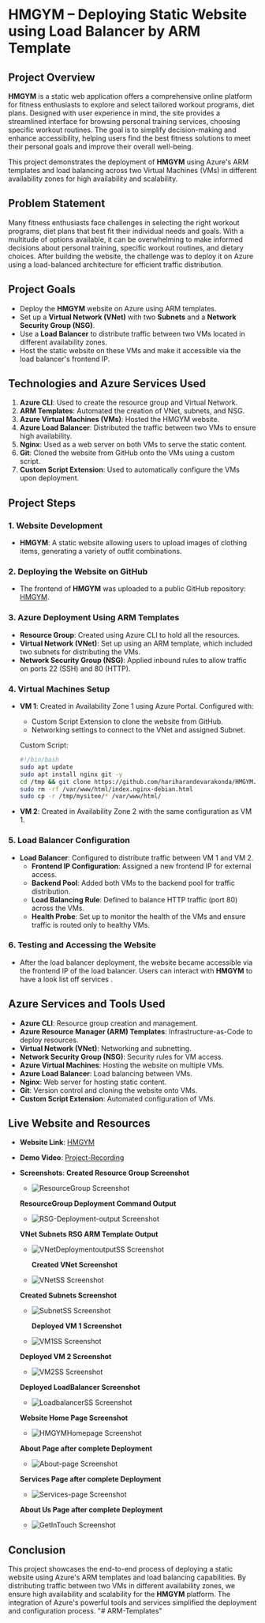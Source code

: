 # HMGYM – Deploying Static Website using Load Balancer by ARM Template

## Project Overview

**HMGYM** is a static web application offers a comprehensive online platform for fitness enthusiasts to explore and select tailored workout programs, diet plans. Designed with user experience in mind, the site provides a streamlined interface for browsing personal training services, choosing specific workout routines. The goal is to simplify decision-making and enhance accessibility, helping users find the best fitness solutions to meet their personal goals and improve their overall well-being.

This project demonstrates the deployment of **HMGYM** using Azure's ARM templates and load balancing across two Virtual Machines (VMs) in different availability zones for high availability and scalability.

## Problem Statement

Many fitness enthusiasts face challenges in selecting the right workout programs, diet plans that best fit their individual needs and goals. With a multitude of options available, it can be overwhelming to make informed decisions about personal training, specific workout routines, and dietary choices. After building the website, the challenge was to deploy it on Azure using a load-balanced architecture for efficient traffic distribution.

## Project Goals

- Deploy the **HMGYM** website on Azure using ARM templates.
- Set up a **Virtual Network (VNet)** with two **Subnets** and a **Network Security Group (NSG)**.
- Use a **Load Balancer** to distribute traffic between two VMs located in different availability zones.
- Host the static website on these VMs and make it accessible via the load balancer's frontend IP.

## Technologies and Azure Services Used

1. **Azure CLI**: Used to create the resource group and Virtual Network.
2. **ARM Templates**: Automated the creation of VNet, subnets, and NSG.
3. **Azure Virtual Machines (VMs)**: Hosted the HMGYM website.
4. **Azure Load Balancer**: Distributed the traffic between two VMs to ensure high availability.
5. **Nginx**: Used as a web server on both VMs to serve the static content.
6. **Git**: Cloned the website from GitHub onto the VMs using a custom script.
7. **Custom Script Extension**: Used to automatically configure the VMs upon deployment.

## Project Steps

### 1. Website Development

- **HMGYM**: A static website allowing users to upload images of clothing items, generating a variety of outfit combinations.

### 2. Deploying the Website on GitHub

- The frontend of **HMGYM** was uploaded to a public GitHub repository: [HMGYM](https://github.com/hariharandevarakonda/HMGYM.git).

### 3. Azure Deployment Using ARM Templates

- **Resource Group**: Created using Azure CLI to hold all the resources.
- **Virtual Network (VNet)**: Set up using an ARM template, which included two subnets for distributing the VMs.
- **Network Security Group (NSG)**: Applied inbound rules to allow traffic on ports 22 (SSH) and 80 (HTTP).

### 4. Virtual Machines Setup

- **VM 1**: Created in Availability Zone 1 using Azure Portal. Configured with:

  - Custom Script Extension to clone the website from GitHub.
  - Networking settings to connect to the VNet and assigned Subnet.

  Custom Script:

  ```bash
  #!/bin/bash
  sudo apt update
  sudo apt install nginx git -y
  cd /tmp && git clone https://github.com/hariharandevarakonda/HMGYM.git mysitee
  sudo rm -rf /var/www/html/index.nginx-debian.html
  sudo cp -r /tmp/mysitee/* /var/www/html/
  ```

- **VM 2**: Created in Availability Zone 2 with the same configuration as VM 1.

### 5. Load Balancer Configuration

- **Load Balancer**: Configured to distribute traffic between VM 1 and VM 2.
  - **Frontend IP Configuration**: Assigned a new frontend IP for external access.
  - **Backend Pool**: Added both VMs to the backend pool for traffic distribution.
  - **Load Balancing Rule**: Defined to balance HTTP traffic (port 80) across the VMs.
  - **Health Probe**: Set up to monitor the health of the VMs and ensure traffic is routed only to healthy VMs.

### 6. Testing and Accessing the Website

- After the load balancer deployment, the website became accessible via the frontend IP of the load balancer. Users can interact with **HMGYM** to have a look list off services .

## Azure Services and Tools Used

- **Azure CLI**: Resource group creation and management.
- **Azure Resource Manager (ARM) Templates**: Infrastructure-as-Code to deploy resources.
- **Virtual Network (VNet)**: Networking and subnetting.
- **Network Security Group (NSG)**: Security rules for VM access.
- **Azure Virtual Machines**: Hosting the website on multiple VMs.
- **Azure Load Balancer**: Load balancing between VMs.
- **Nginx**: Web server for hosting static content.
- **Git**: Version control and cloning the website onto VMs.
- **Custom Script Extension**: Automated configuration of VMs.

## Live Website and Resources

- **Website Link**: [HMGYM](https://github.com/hariharandevarakonda/HMGYM.git)
- **Demo Video**: [Project-Recording](https://youtu.be/Qh7xYo1rYXY)
- **Screenshots**:
  **Created Resource Group Screenshot**

  - ![ResourceGroup Screenshot](./ProjectScreenshots/Resource%20Group%20SS.png)

  **ResourceGroup Deployment Command Output**

  - ![RSG-Deployment-output Screenshot](./ProjectScreenshots/RSG-Deployment-output.png)

  **VNet Subnets RSG ARM Template Output**

  - ![VNetDeploymentoutputSS Screenshot](./ProjectScreenshots/VNetDeploymentoutputSS.png)

    **Created VNet Screenshot**

  - ![VNetSS Screenshot](./ProjectScreenshots/VNetSS.png)

  **Created Subnets Screenshot**

  - ![SubnetSS Screenshot](./ProjectScreenshots/SubnetSS.png)

    **Deployed VM 1 Screenshot**

  - ![VM1SS Screenshot](./ProjectScreenshots/VM1SS.png)

  **Deployed VM 2 Screenshot**

  - ![VM2SS Screenshot](./ProjectScreenshots/VM2SS.png)

  **Deployed LoadBalancer Screenshot**

  - ![LoadbalancerSS Screenshot](./ProjectScreenshots/LoadbalancerSS.png)

  **Website Home Page Screenshot**

  - ![HMGYMHomepage Screenshot](./ProjectScreenshots/HMGYMHomePage.png)

  **About Page after complete Deployment**

  - ![About-page Screenshot](./ProjectScreenshots/About-page.png)

  **Services Page after complete Deployment**

  - ![Services-page Screenshot](./ProjectScreenshots/Services-page.png)

  **About Us Page after complete Deployment**

  - ![GetInTouch Screenshot](./ProjectScreenshots/GetInTouch.png)

## Conclusion

This project showcases the end-to-end process of deploying a static website using Azure's ARM templates and load balancing capabilities. By distributing traffic between two VMs in different availability zones, we ensure high availability and scalability for the **HMGYM** platform. The integration of Azure's powerful tools and services simplified the deployment and configuration process.
"# ARM-Templates"

